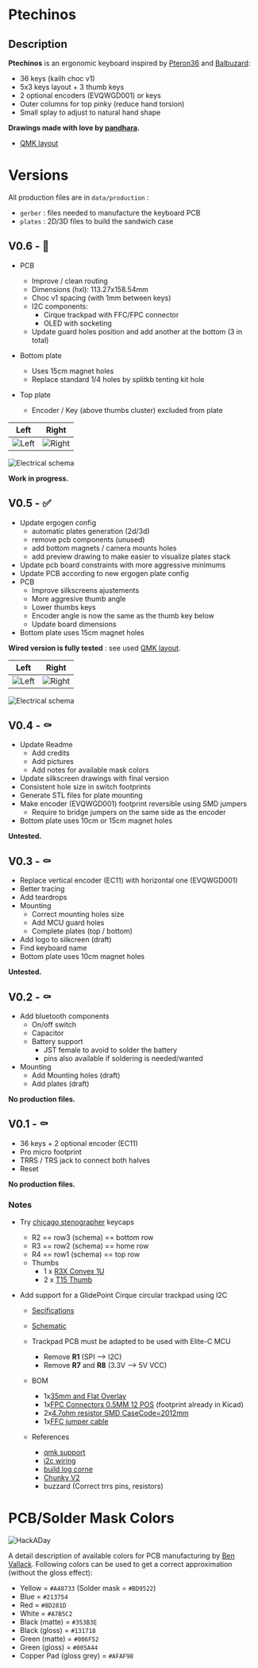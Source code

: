 # Ptechinos
## Description
**Ptechinos** is an ergonomic keyboard inspired by [Pteron36](https://github.com/harshitgoel96/pteron36-split-keyboard) and [Balbuzard](https://github.com/brow/balbuzard):

  - 36 keys (kailh choc v1)
  - 5x3 keys layout + 3 thumb keys
  - 2 optional encoders (EVQWGD001) or keys
  - Outer columns for top pinky (reduce hand torsion)
  - Small splay to adjust to natural hand shape


**Drawings made with love by [pandhara](https://www.artstation.com/pandhara).**

* [QMK layout](https://github.com/JeremyBois/qmk-ptechinos)



# Versions
All production files are in `data/production` :
  - `gerber` : files needed to manufacture the keyboard PCB
  - `plates` : 2D/3D files to build the sandwich case


## V0.6 - 🚧

  - PCB
    - Improve / clean routing
    - Dimensions (hxl): 113.27x158.54mm
    - Choc v1 spacing (with 1mm between keys)
    - I2C components:
      - Cirque trackpad with FFC/FPC connector
      - OLED with socketing
    - Update guard holes position and add another at the bottom (3 in total)

  - Bottom plate
    - Uses 15cm magnet holes
    - Replace standard 1/4 holes by splitkb tenting kit hole

  - Top plate
    - Encoder / Key (above thumbs cluster) excluded from plate


Left           |  Right
:-------------------------:|:-------------------------:
![Left](./data/production/v0.6/top.svg?sanitize=true)  |  ![Right](./data/production/v0.6/bottom.svg?sanitize=true)

![Electrical schema](./data/production/v0.6/schema.svg?sanitize=true)


**Work in progress.**


## V0.5 - ✅

  - Update ergogen config
    - automatic plates generation (2d/3d)
    - remove pcb components (unused)
    - add bottom magnets / camera mounts holes
    - add preview drawing to make easier to visualize plates stack
  - Update pcb board constraints with more aggressive minimums
  - Update PCB according to new ergogen plate config
  - PCB
    - Improve silkscreens ajustements
    - More aggresive thumb angle
    - Lower thumbs keys
    - Encoder angle is now the same as the thumb key below
    - Update board dimensions
  - Bottom plate uses 15cm magnet holes

**Wired version is fully tested** : see used [QMK layout](https://github.com/JeremyBois/qmk-ptechinos).


Left           |  Right
:-------------------------:|:-------------------------:
![Left](./data/production/v0.5/top.svg?sanitize=true)  |  ![Right](./data/production/v0.5/bottom.svg?sanitize=true)

![Electrical schema](./data/production/v0.5/schema.svg?sanitize=true)



## V0.4 - ⚰️

  - Update Readme
    - Add credits
    - Add pictures
    - Add notes for available mask colors
  - Update silkscreen drawings with final version
  - Consistent hole size in switch footprints
  - Generate STL files for plate mounting
  - Make encoder (EVQWGD001) footprint reversible using SMD jumpers
    - Require to bridge jumpers on the same side as the encoder
  - Bottom plate uses 10cm or 15cm magnet holes

**Untested.**



## V0.3 - ⚰️

  - Replace vertical encoder (EC11) with horizontal one (EVQWGD001)
  - Better tracing
  - Add teardrops
  - Mounting
    - Correct mounting holes size
    - Add MCU guard holes
    - Complete plates (top / bottom)
  - Add logo to silkcreen (draft)
  - Find keyboard name
  - Bottom plate uses 10cm magnet holes

**Untested.**



## V0.2 - ⚰️

  - Add bluetooth components
    - On/off switch
    - Capacitor
    - Battery support
      - JST female to avoid to solder the battery
      - pins also available if soldering is needed/wanted
  - Mounting
    - Add Mounting holes (draft)
    - Add plates (draft)

**No production files.**



## V0.1 - ⚰️

  - 36 keys + 2 optional encoder (EC11)
  - Pro micro footprint
  - TRRS / TRS jack to connect both halves
  - Reset

**No production files.**




### Notes
  - Try [chicago stenographer](https://www.asymplex.xyz/product/cs-chicago-stenographer-profile) keycaps
    - R2  == row3 (schema) == bottom row
    - R3  == row2 (schema) == home row
    - R4  == row1 (schema) == top row
    - Thumbs
      - 1 x [R3X Convex 1U](https://www.asymplex.xyz/product/chicagosteno-convex-caps)
      - 2 x [T15 Thumb](https://www.asymplex.xyz/product/chicagosteno-convex-caps)

  - Add support for a GlidePoint Cirque circular trackpad using I2C
    - [Secifications](https://www.dropbox.com/s/2l2cywvwxdfnoyw/GP-DS-170409%20TM035035%20SPI-I2C%20PINN%20Trackpad%20Spec.pdf?dl=0)
    - [Schematic](https://www.dropbox.com/s/vk752nkoqo7jbqw/02-000611-00RevA01_TM035035-2024-000_SCH.pdf?dl=0)
    - Trackpad PCB must be adapted to be used with Elite-C MCU
      - Remove **R1** (SPI --> I2C)
      - Remove **R7** and **R8** (3.3V --> 5V VCC)

    - BOM
      - 1x[35mm and Flat Overlay](https://www.mouser.fr/ProductDetail/Cirque/TM035035-2024-002?qs=sGAEpiMZZMu3sxpa5v1qrmePy6bg6o9mljGtaoJl40o%3D)
      - 1x[FPC Connectors 0.5MM 12 POS](https://eu.mouser.com/ProductDetail/Hirose-Connector/FH12-12S-0.5SH55?qs=Ux3WWAnHpjA1i1nP49r1%2FQ%3D%3D) (footprint already in Kicad)
      - 2x[4.7ohm resistor SMD CaseCode=2012mm](https://eu.mouser.com/c/passive-components/resistors/?case%20code%20-%20mm=2012&resistance=4.7%20Ohms&termination%20style=SMD%2FSMT&instock=y)
      - 1x[FFC jumper cable](https://www.mouser.fr/ProductDetail/Wurth-Elektronik/687612100002?qs=PhR8RmCirEYcbulYEknwGg%3D%3D)

    - References
      - [qmk support](https://github.com/qmk/qmk_firmware/blob/master/docs/feature_pointing_device.md)
      - [i2c wiring](https://docs.qmk.fm/#/feature_split_keyboard)
      - [build log corne](https://beekeeb.com/cirque-trackpad-i2c-on-corne-keyboard/)
      - [Chunky V2](https://kbd.news/Chunky-V2-1219.html)
      - buzzard (Correct trrs pins, resistors)



# PCB/Solder Mask Colors
![HackADay](https://hackaday.com/wp-content/uploads/2018/05/colorswatches.jpg?w=800)

A detail description of available colors for PCB manufacturing by [Ben Vallack](https://www.youtube.com/watch?v=3PSUh6gRJk8). Following colors can be used to get a correct approximation (without the gloss effect):
  - Yellow = `#A48733` (Solder mask = `#BD9522`)
  - Blue = `#213754`
  - Red = `#8D281D`
  - White = `#A7B5C2`
  - Black (matte) = `#353B3E`
  - Black (gloss) = `#131718`
  - Green (matte) = `#006F52`
  - Green (gloss) = `#005A44`
  - Copper Pad (gloss grey) = `#AFAF98`


